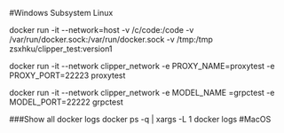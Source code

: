 #Windows Subsystem Linux

docker run -it --network=host -v /c/code:/code -v /var/run/docker.sock:/var/run/docker.sock -v /tmp:/tmp zsxhku/clipper_test:version1

docker run -it --network clipper_network -e PROXY_NAME=proxytest -e PROXY_PORT=22223 proxytest


docker run -it --network clipper_network -e MODEL_NAME =grpctest -e MODEL_PORT=22222 grpctest

###Show all docker logs 
docker ps -q | xargs -L 1 docker logs
#MacOS


         